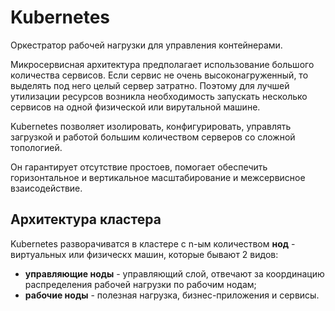 # Kubernetes

Оркестратор рабочей нагрузки для управления контейнерами.

Микросервисная архитектура предполагает использование большого количества сервисов. Если
сервис не очень высоконагруженный, то выделять под него целый сервер затратно. Поэтому для
лучшей утилизации ресурсов возникла необходимость запускать несколько сервисов на одной физической
или вирутальной машине.

 Kubernetes позволяет изолировать, конфигурировать, управлять загрузкой и работой
 большим количеством серверов со сложной топологией.
 
Он гарантирует отсутствие простоев, помогает обеспечить горизонтальное и вертикальное масштабирование
и межсервисное взаисодействие.

## Архитектура кластера

Kubernetes разворачиватся в кластере с n-ым количеством **нод** - виртуальных или физическх машин,
которые бывают 2 видов:
- **управляющие ноды** - управляющий слой, отвечают за координацию распределения рабочей нагрузки по рабочим нодам;
- **рабочие ноды** - полезная нагрузка, бизнес-приложения и сервисы.
